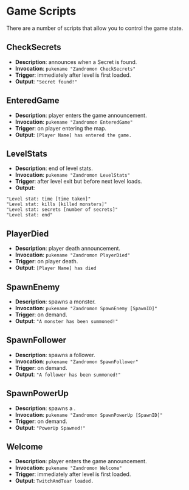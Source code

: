 # Game Scripts

There are a number of scripts that allow you to control the game state.

## CheckSecrets

* **Description**: announces when a Secret is found.
* **Invocation**: `pukename "Zandromon CheckSecrets"`
* **Trigger**: immediately after level is first loaded.
* **Output**: `"Secret found!"`

## EnteredGame

* **Description**: player enters the game announcement.
* **Invocation**: `pukename "Zandromon EnteredGame"`
* **Trigger**: on player entering the map.
* **Output**: `[Player Name] has entered the game.`

## LevelStats

* **Description**: end of level stats.
* **Invocation**: `pukename "Zandromon LevelStats"`
* **Trigger**: after level exit but before next level loads.
* **Output**:

```
"Level stat: time [time taken]"
"Level stat: kills [killed monsters]"
"Level stat: secrets [number of secrets]"
"Level stat: end"
```

## PlayerDied

* **Description**: player death announcement.
* **Invocation**: `pukename "Zandromon PlayerDied"`
* **Trigger**: on player death.
* **Output**: `[Player Name] has died`

## SpawnEnemy

* **Description**: spawns a monster.
* **Invocation**: `pukename "Zandromon SpawnEnemy [SpawnID]"`
* **Trigger**: on demand.
* **Output**: `"A monster has been summoned!"`

## SpawnFollower

* **Description**: spawns a follower.
* **Invocation**: `pukename "Zandromon SpawnFollower"`
* **Trigger**: on demand.
* **Output**: `"A follower has been summoned!"`

## SpawnPowerUp

* **Description**: spawns a .
* **Invocation**: `pukename "Zandromon SpawnPowerUp [SpawnID]"`
* **Trigger**: on demand.
* **Output**: `"PowerUp Spawned!"`

## Welcome

* **Description**: player enters the game announcement.
* **Invocation**: `pukename "Zandromon Welcome"`
* **Trigger**: immediately after level is first loaded.
* **Output**: `TwitchAndTear loaded.`
